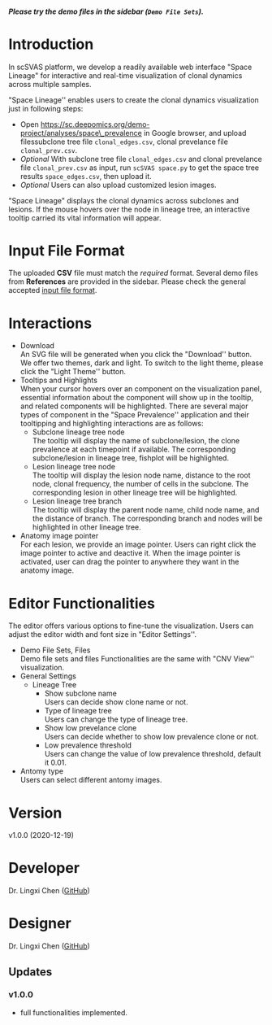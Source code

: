 ##### Please try the demo files in the sidebar (`Demo File Sets`).

# Introduction

In scSVAS platform, we develop a readily available web interface "Space Lineage"  for interactive and real-time visualization of clonal dynamics across multiple samples.

"Space Lineage'' enables users to create the clonal dynamics visualization just in following steps:

  + Open https://sc.deepomics.org/demo-project/analyses/space\_prevalence in Google browser, and upload filessubclone tree file `clonal_edges.csv`, clonal prevelance file `clonal_prev.csv`.
  + *Optional* With subclone tree file `clonal_edges.csv` and clonal prevelance file `clonal_prev.csv` as input, run `scSVAS space.py` to get the space tree results `space_edges.csv`, then upload it.
  + *Optional* Users can also upload customized lesion images.


"Space Lineage" displays the clonal dynamics across subclones and lesions. If the mouse hovers over the node in lineage tree, an interactive tooltip carried its vital information will appear. 

# Input File Format

The uploaded **CSV** file must match the *required* format. Several demo files from **References** are provided in the sidebar. Please check the general accepted [input file format](https://github.com/paprikachan/scSVAS/blob/master/webserver/markdown/scSVAS_Input_Format.markdown).


# Interactions

  + Download </br>
    An SVG file will be generated when you click the "Download'' button. We offer two themes, dark and light. To switch to the light theme, please click the "Light Theme'' button.
  + Tooltips and Highlights </br>
    When your cursor hovers over an component on the visualization panel, essential information about the component will show up in the tooltip, and related components will be highlighted. There are several major types of component in the "Space Prevalence'' application and their tooltipping and highlighting interactions are as follows:
    + Subclone lineage tree node </br>
      The tooltip will display the name of subclone/lesion, the clone prevalence at each timepoint if available. The corresponding subclone/lesion in lineage tree, fishplot will be highlighted. 
    + Lesion lineage tree node </br>
      The tooltip will display the lesion node name, distance to the root node, clonal frequency, the number of cells in the subclone. The corresponding lesion in other lineage tree will be highlighted. 
    + Lesion lineage tree branch </br>
      The tooltip will display the parent node name, child node name, and the distance of branch. The corresponding branch and nodes will be highlighted in other lineage tree.
  + Anatomy image pointer </br>
  For each lesion, we provide an image pointer. Users can right click the image pointer to active and deactive it. When the image pointer is activated, user can drag the pointer to anywhere they want in the anatomy image.

# Editor Functionalities

The editor offers various options to fine-tune the visualization. Users can adjust the editor width and font size in "Editor Settings''.

  + Demo File Sets, Files </br>
     Demo file sets and files Functionalities are the same with "CNV View'' visualization.
  + General Settings 
    + Lineage Tree
      + Show subclone name </br>
        Users can decide show clone name or not.        
      + Type of lineage tree </br>
         Users can change the type of lineage tree.
      + Show low prevelance clone </br>
         Users can decide whether to show low prevalence clone or not.
      + Low prevalence threshold </br>
         Users can change the value of low prevalence threshold, default it 0.01.
  + Antomy type </br>
  Users can select different antomy images.

# Version

v1.0.0 (2020-12-19)

# Developer


Dr. Lingxi Chen ([GitHub](https://github.com/paprikachan))

# Designer

Dr. Lingxi Chen ([GitHub](https://github.com/paprikachan))

## Updates

### v1.0.0

   - full functionalities implemented.
